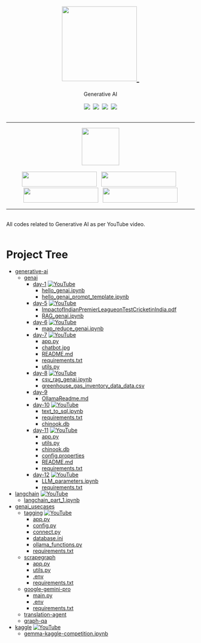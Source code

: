 <div align="center">
<h1><a href="https://www.instagram.com/genieincodebottle/"><img width="200" src="https://github.com/genieincodebottle/generative-ai/blob/main/images/logo_genie.png">&nbsp;</a></h1>
Generative AI
<br>
</div>
<br>
<div align="center">
    <a target="_blank" href="https://www.youtube.com/@genieincodebottle"><img src="https://img.shields.io/badge/YouTube-9.7K-brightgreen"></a>&nbsp;
    <a target="_blank" href="https://github.com/genieincodebottle/generative-ai"><img src="https://img.shields.io/github/stars/genieincodebottle/generative-ai   "></a>&nbsp;
    <a target="_blank" href="https://www.linkedin.com/in/rajesh-srivastava"><img src="https://img.shields.io/badge/style--5eba00.svg?label=LinkedIn&logo=linkedin&style=social"></a>&nbsp;
    <a target="_blank" href="https://www.instagram.com/genieincodebottle/"><img src="https://img.shields.io/badge/33.2K-C13584?style=flat-square&labelColor=C13584&logo=instagram&logoColor=white&link=https://www.instagram.com/eduardopiresbr/"></a>
</div>

<br>
<hr></hr>

<div align="center">
   <img width="100" src="https://github.com/genieincodebottle/generative-ai/blob/main/images/popular_resources_.png"> 
   <br></br>
   <a target="_blank" href="https://github.com/genieincodebottle/generative-ai/blob/main/docs/GenAI_Interview_Questions-Draft.pdf"><img width="200" height="40" src="https://github.com/genieincodebottle/generative-ai/blob/main/images/genai_roadmap_button_.png"></a>&nbsp;&nbsp;
   <a target="_blank" href="https://github.com/genieincodebottle/generative-ai/blob/main/docs/GenAI_Interview_Questions-Draft.pdf"><img width="200" height="40" src="https://github.com/genieincodebottle/generative-ai/blob/main/images/genai_interview_button_.png"></a>&nbsp;&nbsp;
   <a target="_blank" href="https://github.com/genieincodebottle/generative-ai/blob/main/sample_setup_coding_interview/GenAI_Coding_Task_Overview.pdf"><img width="200" height="40" src="https://github.com/genieincodebottle/generative-ai/blob/main/images/genai_coding_prep_button_.png"></a>&nbsp;&nbsp;
   <a target="_blank" href="https://github.com/genieincodebottle/generative-ai/blob/main/docs/Essential_Terms_GenAI.pdf"><img width="200" height="40" src="https://github.com/genieincodebottle/generative-ai/blob/main/images/genai_glossary_button_.png"></a>
</div>
<hr></hr>
</br>
All codes related to Generative AI as per YouTube video.
<br></br>

# Project Tree
 * [generative-ai](./generative-ai)
   * [genai](./genai)
        * [day-1](./genai/day-1) [![YouTube](https://img.shields.io/badge/YouTube-Video-green)](https://www.youtube.com/watch?v=0egNLDwwCSk&list=PL02dtxLisSijKxtTNoRbQ47RWdGZ27wN0&index=1)
            * [hello_genai.ipynb](./genai/day-1/hello_genai.ipynb)
            * [hello_genai_prompt_template.ipynb](./genai/day-1/hello_genai_prompt_template.ipynb)
        * [day-5](./genai/day-5) [![YouTube](https://img.shields.io/badge/YouTube-Video-green)](https://www.youtube.com/watch?v=H8o1ZDJJTBk&list=PL02dtxLisSijKxtTNoRbQ47RWdGZ27wN0&index=5)
            * [ImpactofIndianPremierLeagueonTestCricketinIndia.pdf](./genai/day-5/ImpactofIndianPremierLeagueonTestCricketinIndia.pdf)
            * [RAG_genai.ipynb](./genai/day-5/RAG_genai.ipynb)
        * [day-6](./genai/day-6) [![YouTube](https://img.shields.io/badge/YouTube-Video-green)](https://www.youtube.com/watch?v=8ztk-f2PcrQ&list=PL02dtxLisSijKxtTNoRbQ47RWdGZ27wN0&index=6)
            * [map_reduce_genai.ipynb](./genai/day-6/map_reduce_genai.ipynb)
        * [day-7](./genai/day-7) [![YouTube](https://img.shields.io/badge/YouTube-Video-green)](https://www.youtube.com/watch?v=CMnZJUi6RMs&list=PL02dtxLisSijKxtTNoRbQ47RWdGZ27wN0&index=7)
            * [app.py](./genai/day-7/app.py)
            * [chatbot.jpg](./genai/day-7/chatbot.jpg)
            * [README.md](./genai/day-7/README.md)
            * [requirements.txt](./genai/day-7/requirements.txt)
            * [utils.py](./genai/day-7/utils.py)
        * [day-8](./genai/day-8) [![YouTube](https://img.shields.io/badge/YouTube-Video-green)](https://www.youtube.com/watch?v=c7mwwfsBGZ8&list=PL02dtxLisSijKxtTNoRbQ47RWdGZ27wN0&index=8)
            * [csv_rag_genai.ipynb](./genai/day-8/csv_rag_genai.ipynb)
            * [greenhouse_gas_inventory_data_data.csv](./genai/day-8/greenhouse_gas_inventory_data_data.csv)
        * [day-9](./genai/day-9)
            * [OllamaReadme.md](./genai/day-9/OllamaReadme.md)
        * [day-10](./genai/day-10) [![YouTube](https://img.shields.io/badge/YouTube-Video-green)](https://www.youtube.com/watch?v=yXPull517vE&list=PL02dtxLisSijKxtTNoRbQ47RWdGZ27wN0&index=10)
            * [text_to_sql.ipynb](./genai/day-10/text_to_sql.ipynb)
            * [requirements.txt](./genai/day-10/requirements.txt)
            * [chinook.db](./genai/day-10/chinook.db)
        * [day-11](./genai/day-11) [![YouTube](https://img.shields.io/badge/YouTube-Video-green)](https://www.youtube.com/watch?v=sztCQgZhwME&list=PL02dtxLisSijKxtTNoRbQ47RWdGZ27wN0&index=11)
            * [app.py](./genai/day-11/app.py)
            * [utils.py](./genai/day-11/utils.py)
            * [chinook.db](./genai/day-11/chinook.db)
            * [config.properties](./genai/day-11/config.properties)
            * [README.md](./genai/day-11/README.md)
            * [requirements.txt](./genai/day-11/requirements.txt)
        * [day-12](./genai/day-12) [![YouTube](https://img.shields.io/badge/YouTube-Video-green)](https://www.youtube.com/watch?v=mh1RBdQeKdU&list=PL02dtxLisSijKxtTNoRbQ47RWdGZ27wN0&index=12)
            * [LLM_parameters.ipynb](./genai/day-12/LLM_parameters.ipynb)
            * [requirements.txt](./genai/day-12/requirements.txt)
 * [langchain](./langchain) [![YouTube](https://img.shields.io/badge/YouTube-Video-green)](https://www.youtube.com/watch?v=X9g54hY2EA0&list=PL02dtxLisSig1bvjjUXFFq1oHCSR_DWra&index=1)
   * [langchain_part_1.ipynb](./langchain/langchain_part_1.ipynb)
 * [genai_usecases](./genai_usecases)
   * [tagging](./genai_usecases/tagging) [![YouTube](https://img.shields.io/badge/YouTube-Video-green)](https://www.youtube.com/watch?v=7yFxK0kGLNo&list=PL02dtxLisSijKxtTNoRbQ47RWdGZ27wN0&index=14)
        * [app.py](./genai_usecases/tagging/app.py)
        * [config.py](./genai_usecases/tagging/config.py)
        * [connect.py](./genai_usecases/tagging/connect.py)
        * [database.ini](./genai_usecases/tagging/database.ini)
        * [ollama_functions.py](./genai_usecases/tagging/ollama_functions.py)
        * [requirements.txt](./genai_usecases/tagging/requirements.txt)
   * [scrapegraph](./genai_usecases/scrapegraph)
        * [app.py](./genai_usecases/scrapegraph/app.py)
        * [utils.py](./genai_usecases/scrapegraph/utils.py)
        * [.env](./genai_usecases/scrapegraph/.env)
        * [requirements.txt](./genai_usecases/scrapegraph/requirements.txt)
   * [google-gemini-pro](./genai_usecases/google-gemini-pro)
        * [main.py](./genai_usecases/google-gemini-pro/main.py)
        * [.env](./genai_usecases/google-gemini-pro/.env)
        * [requirements.txt](./genai_usecases/google-gemini-pro/requirements.txt) 
   * [translation-agent](./genai_usecases/translation-agent)
   * [graph-qa](./genai_usecases/graph-qa)
* [kaggle](./kaggle) [![YouTube](https://img.shields.io/badge/YouTube-Video-green)](https://www.youtube.com/watch?v=7yFxK0kGLNo&list=PL02dtxLisSijKxtTNoRbQ47RWdGZ27wN0&index=14)
   * [gemma-kaggle-competition.ipynb](./kaggle/gemma-kaggle-competition.ipynb)


